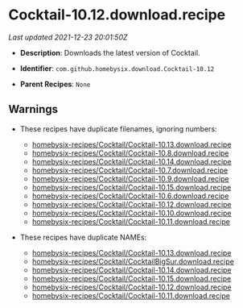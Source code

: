 # Cocktail-10.12.download.recipe

_Last updated 2021-12-23 20:01:50Z_

- **Description**: Downloads the latest version of Cocktail.

- **Identifier**: `com.github.homebysix.download.Cocktail-10.12`

- **Parent Recipes**: `None`


## Warnings

- These recipes have duplicate filenames, ignoring numbers:
    - [homebysix-recipes/Cocktail/Cocktail-10.13.download.recipe](/autopkg-dupe-tracker/homebysix-recipes/Cocktail/Cocktail-10.13.download.recipe)
    - [homebysix-recipes/Cocktail/Cocktail-10.8.download.recipe](/autopkg-dupe-tracker/homebysix-recipes/Cocktail/Cocktail-10.8.download.recipe)
    - [homebysix-recipes/Cocktail/Cocktail-10.14.download.recipe](/autopkg-dupe-tracker/homebysix-recipes/Cocktail/Cocktail-10.14.download.recipe)
    - [homebysix-recipes/Cocktail/Cocktail-10.7.download.recipe](/autopkg-dupe-tracker/homebysix-recipes/Cocktail/Cocktail-10.7.download.recipe)
    - [homebysix-recipes/Cocktail/Cocktail-10.9.download.recipe](/autopkg-dupe-tracker/homebysix-recipes/Cocktail/Cocktail-10.9.download.recipe)
    - [homebysix-recipes/Cocktail/Cocktail-10.15.download.recipe](/autopkg-dupe-tracker/homebysix-recipes/Cocktail/Cocktail-10.15.download.recipe)
    - [homebysix-recipes/Cocktail/Cocktail-10.6.download.recipe](/autopkg-dupe-tracker/homebysix-recipes/Cocktail/Cocktail-10.6.download.recipe)
    - [homebysix-recipes/Cocktail/Cocktail-10.12.download.recipe](/autopkg-dupe-tracker/homebysix-recipes/Cocktail/Cocktail-10.12.download.recipe)
    - [homebysix-recipes/Cocktail/Cocktail-10.10.download.recipe](/autopkg-dupe-tracker/homebysix-recipes/Cocktail/Cocktail-10.10.download.recipe)
    - [homebysix-recipes/Cocktail/Cocktail-10.11.download.recipe](/autopkg-dupe-tracker/homebysix-recipes/Cocktail/Cocktail-10.11.download.recipe)

- These recipes have duplicate NAMEs:
    - [homebysix-recipes/Cocktail/Cocktail-10.13.download.recipe](/autopkg-dupe-tracker/homebysix-recipes/Cocktail/Cocktail-10.13.download.recipe)
    - [homebysix-recipes/Cocktail/CocktailBigSur.download.recipe](/autopkg-dupe-tracker/homebysix-recipes/Cocktail/CocktailBigSur.download.recipe)
    - [homebysix-recipes/Cocktail/Cocktail-10.14.download.recipe](/autopkg-dupe-tracker/homebysix-recipes/Cocktail/Cocktail-10.14.download.recipe)
    - [homebysix-recipes/Cocktail/Cocktail-10.15.download.recipe](/autopkg-dupe-tracker/homebysix-recipes/Cocktail/Cocktail-10.15.download.recipe)
    - [homebysix-recipes/Cocktail/Cocktail-10.12.download.recipe](/autopkg-dupe-tracker/homebysix-recipes/Cocktail/Cocktail-10.12.download.recipe)
    - [homebysix-recipes/Cocktail/Cocktail-10.11.download.recipe](/autopkg-dupe-tracker/homebysix-recipes/Cocktail/Cocktail-10.11.download.recipe)